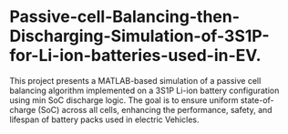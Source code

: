 # Passive-cell-Balancing-then-Discharging-Simulation-of-3S1P-for-Li-ion-batteries-used-in-EV.
This project presents a MATLAB-based simulation of a passive cell balancing algorithm implemented on a 3S1P Li-ion battery configuration using min SoC discharge logic. The goal is to ensure uniform state-of-charge (SoC) across all cells, enhancing the performance, safety, and lifespan of battery packs used in electric Vehicles. 
